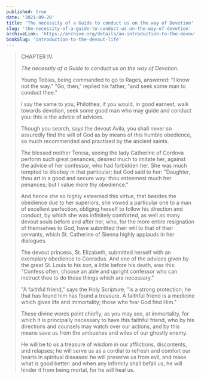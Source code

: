 ```yaml
---
published: true
date: '2021-09-20'
title: 'The necessity of a Guide to conduct us on the way of Devotion'
slug: 'the-necessity-of-a-guide-to-conduct-us-on-the-way-of-devotion'
archiveLink: 'https://archive.org/details/an-introduction-to-the-devout-life/page/8?view=theater'
bookSlug: 'introduction-to-the-devout-life'
---
```


> CHAPTER IV.
>
> *The necessity of a Guide to conduct us on the way of Devotion.*
>
> Young Tobias, being commanded to go to Rages, answered: "I know not the way." "Go, then," replied his father, "and seek some man to conduct thee."
>
> I say the same to you, Philothea; if you would, in good earnest, walk towards devotion, seek some good man who may guide and conduct you: this is the advice of advices.
>
> Though you search, says the devout Avila, you shall never so assuredly find the will of God as by means of this humble obedience, so much recommended and practised by the ancient saints.
>
> The blessed mother Teresa, seeing the lady Catherine of Cordova perform such great penances, desired much to imitate her, against the advice of her confessor, who had forbidden her. She was much tempted to disobey in that particular; but God said to her: "Daughter, thou art in a good and secure way: thou esteemest much her penances; but I value more thy obedience."
>
> And hence she so highly esteemed this virtue, that besides the obedience due to her superiors, she vowed a particular one to a man of excellent perfection, obliging herself to follow his direction and conduct, by which she was infinitely comforted, as well as many devout souls before and after her, who, for the more entire resignation of themselves to God, have submitted their will to that of their servants, which St. Catherine of Sienna highly applauds in her dialogues.
>
> The devout princess, St. Elizabeth, submitted herself with an exemplary obedience to Conradus. And one of the advices given by the great St. Louis to his son, a little before his death, was this: "Confess often, choose an able and upright confessor who can instruct thee to do those things which are necessary."
>
> "A faithful friend," says the Holy Scripture, "is a strong protection; he that has found him has found a treasure. A faithful friend is a medicine which gives life and immortality; those who fear God find Him."
>
> These divine words point chiefly, as you may see, at immortality, for which it is principally necessary to have this faithful friend, who by his directions and counsels may watch over our actions, and by this means save us from the ambushes and wiles of our ghostly enemy.
>
> He will be to us a treasure of wisdom in our afflictions, discontents, and relapses; he will serve us as a cordial to refresh and comfort our hearts in spiritual diseases: he will preserve us from evil, and make what is good better: and when any infirmity shall befall us, he will hinder it from being mortal, for he will heal us.